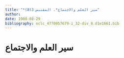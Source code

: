 ```yaml
---
title: "*سير العلم والاجتماع*. المقتبس 3(8)"
author: 
date: 1908-08-29
bibliography: oclc_4770057679-i_32-div_8.d1e1661.bib
---
```




#  سير العلم والاجتماع 

   